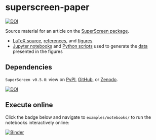# superscreen-paper

[![DOI](https://zenodo.org/badge/386788353.svg)](https://zenodo.org/badge/latestdoi/386788353)

Source material for an article on the [SuperScreen package](https://github.com/loganbvh/superscreen).

- [LaTeX source](main.tex), [references](references.bib), and [figures](examples/images)
- [Jupyter notebooks](examples/notebooks) and [Python scripts](examples/scripts) used to generate the [data](examples/data) presented in the figures

## Dependencies

`SuperScreen v0.5.0`: view on [PyPI](https://pypi.org/project/superscreen/0.5.0/), [GitHub](https://github.com/loganbvh/superscreen/releases/tag/v0.5.0), or [Zenodo](https://doi.org/10.5281/zenodo.6459694).

[![DOI](https://zenodo.org/badge/DOI/10.5281/zenodo.6459694.svg)](https://doi.org/10.5281/zenodo.6459694)

## Execute online

Click the badge below and navigate to `examples/notebooks/` to run the notebooks interactively online:

[![Binder](https://mybinder.org/badge_logo.svg)](https://mybinder.org/v2/gh/loganbvh/superscreen-paper/HEAD)
